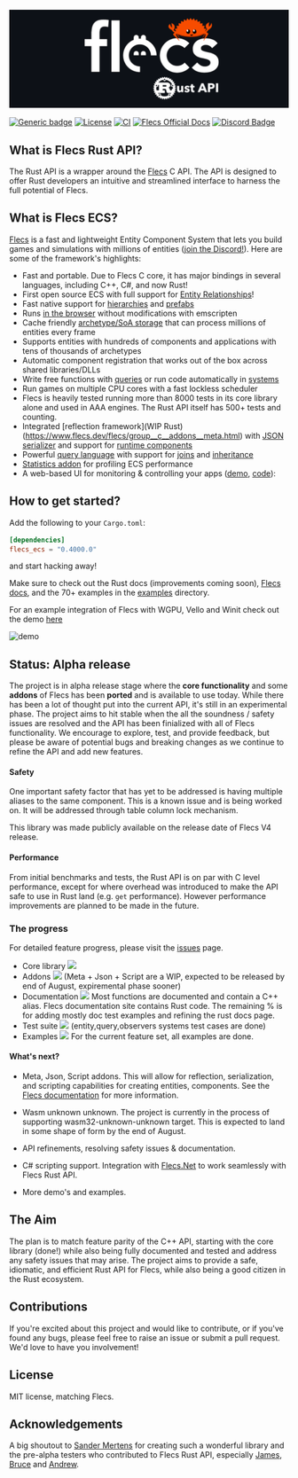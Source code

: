 ![flecs](assets/flecs_rust_logo.png)

[![Generic badge](https://img.shields.io/badge/Flecs_Version-4.0.0-E56717.svg)](https://github.com/SanderMertens/flecs/releases)
[![License](https://badgen.net/pypi/license/pip/)](https://github.com/Indra-db/flecs-ecs-rs/blob/master/LICENSE)
[![CI](https://github.com/indra-db/flecs_ecs_rs/actions/workflows/ci.yml/badge.svg)](https://github.com/indra-db/flecs_ecs_rs/actions/workflows/ci.yml)
[![Flecs Official Docs](https://img.shields.io/badge/Flecs%20C%2FC%2B%2B%20Docs-View-161b22)](https://www.flecs.dev/flecs/md_docs_2Docs.html)
[![Discord Badge](https://img.shields.io/badge/Join%20Flecs%20Discord-5865F2?logo=discord&logoColor=fff&style=flat)](https://discord.gg/jkEZ2jQD6F)

## What is Flecs Rust API?
The Rust API is a wrapper around the [Flecs](https://github.com/SanderMertens/flecs) C API. The API is designed to offer Rust developers an intuitive and streamlined interface to harness the full potential of Flecs. 

## What is Flecs ECS?

[Flecs](https://github.com/SanderMertens/flecs) is a fast and lightweight Entity Component System that lets you build games and simulations with millions of entities ([join the Discord!](https://discord.gg/BEzP5Rgrrp)). Here are some of the framework's highlights:

- Fast and portable. Due to Flecs C core, it has major bindings in several languages, including C++, C#, and now Rust!
- First open source ECS with full support for [Entity Relationships](https://www.flecs.dev/flecs/md_docs_2Relationships.html)!
- Fast native support for [hierarchies](https://www.flecs.dev/flecs/md_docs_2Relationships.html#the-childof-relationship) and [prefabs](https://www.flecs.dev/flecs/md_docs_2Relationships.html#the-isa-relationship)
- Runs [in the browser](https://flecs.dev/city) without modifications with emscripten
- Cache friendly [archetype/SoA storage](https://ajmmertens.medium.com/building-an-ecs-2-archetypes-and-vectorization-fe21690805f9) that can process millions of entities every frame
- Supports entities with hundreds of components and applications with tens of thousands of archetypes
- Automatic component registration that works out of the box across shared libraries/DLLs
- Write free functions with [queries](https://github.com/Indra-db/flecs-ecs-rs/blob/main/flecs_ecs/examples/flecs/queries/query_basics.rs) or run code automatically in [systems](https://github.com/Indra-db/flecs-ecs-rs/blob/main/flecs_ecs/examples/flecs/systems/system_pipeline.rs)
- Run games on multiple CPU cores with a fast lockless scheduler
- Flecs is heavily tested running more than 8000 tests in its core library alone and used in AAA engines. The Rust API itself has 500+ tests and counting.
- Integrated [reflection framework](WIP Rust)(https://www.flecs.dev/flecs/group__c__addons__meta.html) with [JSON serializer](https://github.com/SanderMertens/flecs/tree/master/examples/cpp/reflection/basics_json) and support for [runtime components](https://github.com/SanderMertens/flecs/tree/master/examples/cpp/reflection/runtime_component)
- Powerful [query language](https://github.com/Indra-db/flecs-ecs-rs/tree/main/flecs_ecs/examples/flecs/queries) with support for [joins](https://github.com/Indra-db/flecs-ecs-rs/blob/main/flecs_ecs/examples/flecs/queries/query_setting_variables.rs) and [inheritance](https://github.com/Indra-db/flecs-ecs-rs/blob/main/flecs_ecs/examples/flecs/queries/query_component_inheritance.rs)
- [Statistics addon](https://www.flecs.dev/flecs/group__c__addons__stats.html) for profiling ECS performance
- A web-based UI for monitoring & controlling your apps ([demo](https://flecs.dev/explorer), [code](https://github.com/flecs-hub/explorer)):

## How to get started?

Add the following to your `Cargo.toml`:

```toml
[dependencies]
flecs_ecs = "0.4000.0" 
```

and start hacking away!

Make sure to check out the Rust docs (improvements coming soon), [Flecs docs](https://www.flecs.dev/flecs/md_docs_2Docs.html), and the 70+ examples in the [examples](https://github.com/Indra-db/flecs-ecs-rs/blob/main/flecs_ecs/examples/flecs/) directory.

For an example integration of Flecs with WGPU, Vello and Winit check out the demo [here](https://github.com/james-j-obrien/flecs-wgpu-demo)

<img src="https://github.com/james-j-obrien/flecs-wgpu-demo/assets/30707409/b3b8f2fc-0758-433e-b82b-e3458f61f244" alt="demo" width="300"/>

## Status: Alpha release

The project is in alpha release stage where the **core functionality** and some **addons** of Flecs has been **ported** and is available to use today. While there has been a lot of thought put into the current API, it's still in an experimental phase. The project aims to hit stable when the all the soundness / safety issues are resolved and the API has been finialized with all of Flecs functionality. We encourage to explore, test, and provide feedback, but please be aware of potential bugs and breaking changes as we continue to refine the API and add new features.

#### Safety 

One important safety factor that has yet to be addressed is having multiple aliases to the same component. This is a known issue and is being worked on. It will be addressed through table column lock mechanism.

This library was made publicly available on the release date of Flecs V4 release.

#### Performance

From initial benchmarks and tests, the Rust API is on par with C level performance, except for where overhead was introduced to make the API safe to use in Rust land (e.g. `get` performance). However performance improvements are planned to be made in the future.

### The progress

For detailed feature progress, please visit the [issues](https://github.com/Indra-db/flecs-ecs-rs/issues) page.


- Core library ![](https://geps.dev/progress/100?dangerColor=800000&warningColor=ff9900&successColor=006600)
- Addons ![](https://geps.dev/progress/75?dangerColor=800000&warningColor=ff9900&successColor=006600) (Meta + Json + Script are a WIP, expected to be released by end of August, expiremental phase sooner)
- Documentation ![](https://geps.dev/progress/65?dangerColor=800000&warningColor=ff9900&successColor=006600) Most functions are documented and contain a C++ alias. Flecs documentation site contains Rust code. The remaining % is for adding mostly doc test examples and refining the rust docs page.
- Test suite ![](https://geps.dev/progress/70?dangerColor=800000&warningColor=ff9900&successColor=006600) (entity,query,observers systems test cases are done)
- Examples ![](https://geps.dev/progress/75?dangerColor=800000&warningColor=ff9900&successColor=006600) For the current feature set, all examples are done. 

#### What's next?

* Meta, Json, Script addons. This will allow for reflection, serialization, and scripting capabilities for creating entities, components. See the [Flecs documentation](https://github.com/SanderMertens/flecs/blob/v4/docs/FlecsScript.md) for more information.

* Wasm unknown unknown. The project is currently in the process of supporting wasm32-unknown-unknown target. This is expected to land in some shape of form by the end of August.

* API refinements, resolving safety issues & documentation.

* C# scripting support. Integration with [Flecs.Net](https://github.com/BeanCheeseBurrito/Flecs.NET) to work seamlessly with Flecs Rust API.

* More demo's and examples. 

## The Aim

The plan is to match feature parity of the C++ API, starting with the core library (done!) while also being fully documented and tested and address any safety issues that may arise. The project aims to provide a safe, idiomatic, and efficient Rust API for Flecs, while also being a good citizen in the Rust ecosystem.

## Contributions

If you're excited about this project and would like to contribute, or if you've found any bugs, please feel free to raise an issue or submit a pull request. We'd love to have you involvement!

## License

MIT license, matching Flecs.

## Acknowledgements

A big shoutout to [Sander Mertens](https://github.com/SanderMertens) for creating such a wonderful library and the pre-alpha testers who contributed to Flecs Rust API, especially [James](https://github.com/james-j-obrien), [Bruce](https://github.com/waywardmonkeys) and [Andrew](https://github.com/andrewgazelka). 

